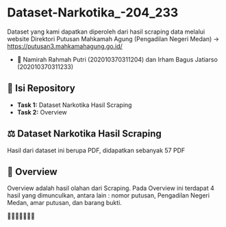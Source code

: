 # Dataset-Narkotika_-204_233
Dataset yang kami dapatkan diperoleh dari hasil scraping data melalui website Direktori Putusan Mahkamah Agung (Pengadilan Negeri Medan) -> https://putusan3.mahkamahagung.go.id/  

* 🤝 Namirah Rahmah Putri (202010370311204) dan Irham Bagus Jatiarso (202010370311233)
        
## 🚀 Isi Repository
- **Task 1:** Dataset Narkotika Hasil Scraping
- **Task 2:** Overview 

## ⚖️ Dataset Narkotika Hasil Scraping
Hasil dari dataset ini berupa PDF, didapatkan sebanyak 57 PDF

## 📖 Overview 
Overview adalah hasil olahan dari Scraping. Pada Overview ini terdapat 4 hasil yang dimunculkan, antara lain : nomor putusan, Pengadilan Negeri Medan, amar putusan, dan barang bukti. 

🍉🍉🍉🍉🍉🍉🍉
